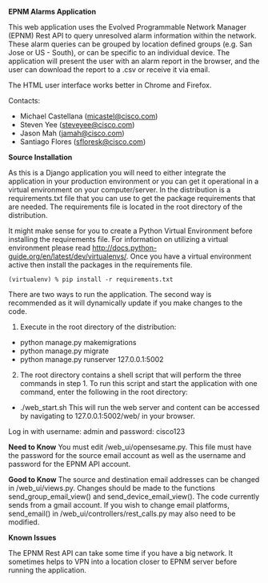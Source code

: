 **EPNM Alarms Application**

This web application uses the Evolved Programmable Network Manager (EPNM) Rest API to query unresolved alarm information within the network. These alarm queries can be grouped by location defined groups (e.g. San Jose or US - South), or can be specific to an individual device. The application will present the user with an alarm report in the browser, and the user can download the report to a .csv or receive it via email.

The HTML user interface works better in Chrome and Firefox.

Contacts:

* Michael Castellana (micastel@cisco.com)
* Steven Yee (steveyee@cisco.com)
* Jason Mah (jamah@cisco.com)
* Santiago Flores (sfloresk@cisco.com)



**Source Installation**

As this is a Django application you will need to either integrate the application in your production environment or you can get it operational in a virtual environment on your computer/server. In the distribution is a requirements.txt file that you can use to get the package requirements that are needed. The requirements file is located in the root directory of the distribution.

It might make sense for you to create a Python Virtual Environment before installing the requirements file. For information on utilizing a virtual environment please read http://docs.python-guide.org/en/latest/dev/virtualenvs/. Once you have a virtual environment active then install the packages in the requirements file.

`(virtualenv) % pip install -r requirements.txt
`

There are two ways to run the application. The second way is recommended as it will dynamically update if you make changes to the code.
1) Execute in the root directory of the distribution:
 - python manage.py makemigrations
 - python manage.py migrate
 - python manage.py runserver 127.0.0.1:5002

2) The root directory contains a shell script that will perform the three commands in step 1.
To run this script and start the application with one command, enter the following in the root directory:
 - ./web_start.sh
This will run the web server and content can be accessed by navigating to 127.0.0.1:5002/web/ in your browser.

Log in with username: admin and password: cisco123

**Need to Know**
You must edit /web_ui/opensesame.py. This file must have the password for the source email account as well as the username and password for the EPNM API account.

**Good to Know**
The source and destination email addresses can be changed in /web_ui/views.py. Changes should be made to the functions send_group_email_view() and send_device_email_view(). The code currently sends from a gmail account. If you wish to change email platforms, send_email() in /web_ui/controllers/rest_calls.py may also need to be modified.

**Known Issues**

The EPNM Rest API can take some time if you have a big network. It sometimes helps to VPN into a location closer to EPNM server before running the application.
